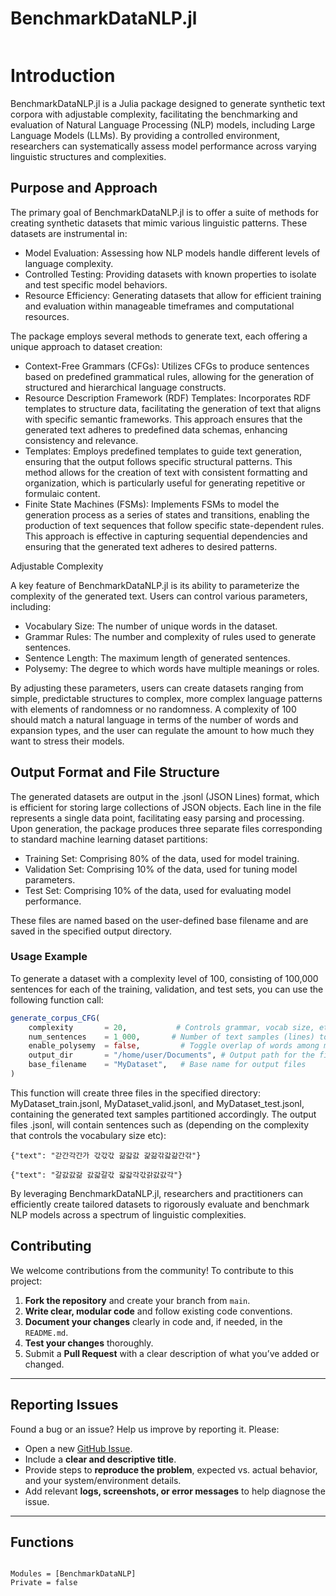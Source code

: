 # BenchmarkDataNLP.jl

```@contents

```

# Introduction

BenchmarkDataNLP.jl is a Julia package designed to generate synthetic text corpora with adjustable complexity, facilitating the benchmarking and evaluation of Natural Language Processing (NLP) models, including Large Language Models (LLMs). By providing a controlled environment, researchers can systematically assess model performance across varying linguistic structures and complexities.

## Purpose and Approach

The primary goal of BenchmarkDataNLP.jl is to offer a suite of methods for creating synthetic datasets that mimic various linguistic patterns. These datasets are instrumental in:

  - Model Evaluation: Assessing how NLP models handle different levels of language complexity.
  - Controlled Testing: Providing datasets with known properties to isolate and test specific model behaviors.
  - Resource Efficiency: Generating datasets that allow for efficient training and evaluation within manageable timeframes and computational resources.

The package employs several methods to generate text, each offering a unique approach to dataset creation:

  - Context-Free Grammars (CFGs): Utilizes CFGs to produce sentences based on predefined grammatical rules, allowing for the generation of structured and hierarchical language constructs.
  - Resource Description Framework (RDF) Templates: Incorporates RDF templates to structure data, facilitating the generation of text that aligns with specific semantic frameworks. This approach ensures that the generated text adheres to predefined data schemas, enhancing consistency and relevance.
  - Templates: Employs predefined templates to guide text generation, ensuring that the output follows specific structural patterns. This method allows for the creation of text with consistent formatting and organization, which is particularly useful for generating repetitive or formulaic content.
  - Finite State Machines (FSMs): Implements FSMs to model the generation process as a series of states and transitions, enabling the production of text sequences that follow specific state-dependent rules. This approach is effective in capturing sequential dependencies and ensuring that the generated text adheres to desired patterns.

Adjustable Complexity

A key feature of BenchmarkDataNLP.jl is its ability to parameterize the complexity of the generated text. Users can control various parameters, including:

  - Vocabulary Size: The number of unique words in the dataset.
  - Grammar Rules: The number and complexity of rules used to generate sentences.
  - Sentence Length: The maximum length of generated sentences.
  - Polysemy: The degree to which words have multiple meanings or roles.

By adjusting these parameters, users can create datasets ranging from simple, predictable structures to complex, more complex language patterns with elements of randomness or no randomness.
A complexity of 100 should match a natural language in terms of the number of words and expansion types, and the user can regulate the amount to how much they want to stress their models.

## Output Format and File Structure

The generated datasets are output in the .jsonl (JSON Lines) format, which is efficient for storing large collections of JSON objects. Each line in the file represents a single data point, facilitating easy parsing and processing.
Upon generation, the package produces three separate files corresponding to standard machine learning dataset partitions:

  - Training Set: Comprising 80% of the data, used for model training.
  - Validation Set: Comprising 10% of the data, used for tuning model parameters.
  - Test Set: Comprising 10% of the data, used for evaluating model performance.

These files are named based on the user-defined base filename and are saved in the specified output directory.

### Usage Example

To generate a dataset with a complexity level of 100, consisting of 100,000 sentences for each of the training, validation, and test sets, you can use the following function call:

```julia
generate_corpus_CFG(
    complexity       = 20,           # Controls grammar, vocab size, etc.
    num_sentences    = 1_000,       # Number of text samples (lines) to generate for each file
    enable_polysemy  = false,         # Toggle overlap of words among multiple roles
    output_dir       = "/home/user/Documents", # Output path for the files
    base_filename    = "MyDataset",   # Base name for output files
)
```

This function will create three files in the specified directory: MyDataset_train.jsonl, MyDataset_valid.jsonl, and MyDataset_test.jsonl, containing the generated text samples partitioned accordingly.
The output files .jsonl, will contain sentences such as (depending on the complexity that controls the vocabulary size etc):
```
{"text": "갇간각간가 갃갃갃 갊갋갌 갍갊갂갋갊간갂"}

{"text": "갈갌갌갊 갌갋갈갃 갋갋각갃갉갌갌각"}
```

By leveraging BenchmarkDataNLP.jl, researchers and practitioners can efficiently create tailored datasets to rigorously evaluate and benchmark NLP models across a spectrum of linguistic complexities.


## Contributing

We welcome contributions from the community! To contribute to this project:

1. **Fork the repository** and create your branch from `main`.
2. **Write clear, modular code** and follow existing code conventions.
3. **Document your changes** clearly in code and, if needed, in the `README.md`.
4. **Test your changes** thoroughly.
5. Submit a **Pull Request** with a clear description of what you’ve added or changed.

---

## Reporting Issues

Found a bug or an issue? Help us improve by reporting it. Please:

- Open a new [GitHub Issue](https://github.com/mantzaris/BenchmarkDataNLP.jl/issues).
- Include a **clear and descriptive title**.
- Provide steps to **reproduce the problem**, expected vs. actual behavior, and your system/environment details.
- Add relevant **logs, screenshots, or error messages** to help diagnose the issue.

---


## Functions

```@index
```

```@autodocs
Modules = [BenchmarkDataNLP]
Private = false
```
